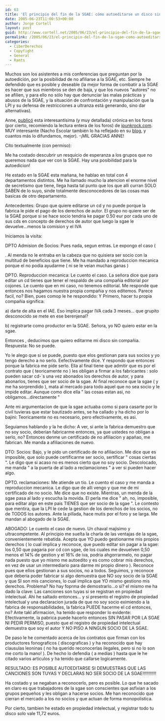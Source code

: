 ```yaml
---
id: 63
title: 'El principio del fin de la SGAE: cómo autoeditarse un disco sin &quot;pasar por el aro&quot;'
date: 2005-06-23T11:00:53+00:00
author: Jorge Cortell
layout: post
guid: http://www.cortell.net/2005/06/23/el-principio-del-fin-de-la-sgae-como-autoeditarse-un-disco-sin-pasar-por-el-aro/
permalink: /2005/06/23/el-principio-del-fin-de-la-sgae-como-autoeditarse-un-disco-sin-pasar-por-el-aro/
categories:
  - CiberDerechos
  - Copyfight
  - General
  - Rants
---
```

Muchos son los asistentes a mis conferencias que preguntan por la autoedición, por la posibilidad de no afiliarse a la SGAE, etc. Siempre he defendido que es posible y deseable (la mejor forma de combatir a la SGAE es hacer que sus miembros se den de baja, y que los nuevos "autores" no se afilien, y para ello no sólo hay que denunciar las malas prácticas y abusos de la SGAE, y la situación de confrontación y manipulación que la LPI y su defensa de restricciones a ultranza está generando, sino dar alternativas).

Anne, [publicó](http://ipunkforos.com/viewtopic.php?t=59479) esta interesantí­sima (y muy detallada) crónica en los foros (por cierto, recomiendo la lectura entera de los foros) de [ipunkrock.com](http://ipunkrock.com). MUY interesante (Nacho Escolar también lo ha reflejado en su [blog](http://www.escolar.net/MT/archives/2005/06/como_fabricar_t.html), y cuantos más lo difundamos, mejor). -¡MIL GRACIAS ANNE!

Cito textualmente (con permiso):

Me ha costado descubrir un resquicio de esperanza a los grupos que no queremos nada que ver con la SGAE. Hay una posibilidad para la autoedicion!

He estado en la SGAE esta mañana, he hablao en total con 4 departamentos distintos. Me ha llamado mucho la atencion el enorme nivel de secretismo que tiene, llega hasta tal punto que los que alli curran SOLO SABEN de lo suyo, sinde totalmente desconocedores de las cosas mas basicas de otro departamento.

Antecedentes: Grupo que quiere editarse un cd y no puede porque la fabrica le pide el pago de los derechos de autor. El grupo no quiere ser de la SGAE porque si se hace socio tendria ke pagar 0.50 eur por cada uno de sus cds en concepto de derechos de autor que luego la sgae le devuelve...menos la comision y el IVA

Iniciamos la visita:

DPTO Admision de Socios: Pues nada, segun entras. Le expongo el caso (
  
. Al menda no le entraba en la cabeza que no quisiera ser socio con la multitud de beneficios que tiene. Me ha mandado a reproduccion mecanica porque el no podia ayudarme ( ni se le veian muchas ganas )

DPTO. Reproduccion mecanica: Le cuento el caso. La señora dice que para editar un cd tienes que tener el respaldo de una compañia editorial por cojones. Le cuento que en mi caso, no tenemos editorial. Me responde que entonces nos hagamos nuestra propia compañia y nos editemos. Parece facil, no? Bien, pues comop le he respondido: Y Primero, hacer tu propia compañia significa:

a) darte de alta en el IAE. Eso implica pagar IVA cada 3 meses... que grupito desconocido se mete en ese berenjenal?
  
b) registrarte como productor en la SGAE. Señora, yo NO quiero estar en la sgae.

Entonces , deducimos que quiero editarme mi disco sin compañia. Respuesta: No se puede.
  
Yo le alego que si se puede, puesto que elos gestionan para sus socios y yo tengo derecho a no serlo. Eefectivamente dice. Y respondo que entonces porque la fabrica me pide serlo. Ella al final tiene que admitir que es por el contrato que ( teoricamente no ) les obligan a firmar a los fabricantes : solo pueden sacar cd-´s una vez abonados los derechos de autor, y para abonarlos, tienes que ser socio de la sgae. Al final reconoce que la sgae ( y me ha sorprendido ), mata al mercado para todo aquel que no sea socio y le impide editar. Aunque como dice ella " las cosas estan asi, no obligamos...directamente "

Ante mi argumentacion de que la sgae actuaba como si para casarte por lo civil tuvieras que estar bautizado antes, se ha callado y ha dicho por lo bajini: Teoricamente no es necesario, pero efectivamente, es asi.
  
Seguiamos hablando y la he dicho: A ver, si ante la fabrica demuestro que no soy socio, deberian fabricarme entonces, ya que ustedes no obligan a serlo, no? Entonces denme un certificado de no afiliacion y apañao, me fabrican. Me manda a afiliaciones de nuevo.

DTO: Socios: Bajo, y le pido un certificado de no afiliacion. Me dice que es imposible, que solo puede certificarme ser socio, sertificar " cosas ciertas ". Le digo que si acaso no es menos cierto que no soy socio. Descolocado, me manda " a la puerta de al lado a reclamaciones " a ver si pueden hacer algo.

DPTO. reclamaciones: Me atiende un tio. Le cuento el caso y me manda a reproduccion mecanica. Le digo que de alli vengo y que me de mi certificado de no socio. Me dice que no existe. Mientras, un menda de la sgae pasa al lado y escucha la movida. El perla me dice " ah, no, imposible, para editar algo en este pais TIENES que ser socio de la sgae ". Le contesto que mentira, que la LPI le cede la gestion de los derechos de los socios, no de TODOS los autores. Ante la pillada, hace mutis por el foro y se larga. Me mandan al abogado de la SGAE.

ABOGADO: Le cuento el caso de nuevo. Un chaval majisimo y ultracompetente. Al principio me suelta la charla de las ventajas de la sgae, convenientemente rebatida. Acepta que YO puedo gestionarme mis propios derechos ( lo cual implica y reconoce, que puedo editar sin pagar a la sgae: los 0,50 que pagaria por cd con sgae, de los cuales me devuelven 0,50 menos el 14% de gestion y el 16% de iva, podria ahgorrarmelo, no pagar nada puesto que yo mismo me autoedito y es como cobrar mis derechos, en vez de usar un intermediario para darme mi propio dinero ). Reconoce pues que ellos gestionan a sus socios, no a todos. Seguimos, y reconoce que deberia poder fabricar si algo demuestra que NO soy socio de la SGAE y que SI son mis canciones, lo cual implica que YO mismo gestiono mis derechos. Problema? No hay foprma de demostrarlo...o si? el mismo me ha dado la clave: Las canciones son tuyas si se registran en propiedad intelectual. Ahi he saltado entonces... y si presento el registro de propiedad intelectual y una declaracion jurada de que no soy socio eximiendo a la fabrica de responsabilidades, la fabrica PUEDE hacerme el cd entonces, no? Ante takl afirmacion, ha tenido que responder lo evidente: Efectivamente, la pabrica puede hacerlo entonces SIN PASAR POR LA SGAE NI PEDIR PERMISO, puesto que el registro de propiedad intelectual demuestra que soy el autor Y NO PISO A NINGUN SOCIO DE LA SGAE.
  
De paso le he comentado acerca de los contratos que firman con los productores fonograficos ( discograficas ) y ha reconocido que hay clausulas leoninas ( no ha querido reconocerlas ilegales, pero si no lo son me corto la mano! ). De hecho lo defendia ( a medias ) hasta que le he citado varios articulos y ha tenido que callarse logicamente.

RESULTADO: ES POSIBLE AUTOEDITARSE SI DEMUESTRAS QUE LAS CANCIONES SON TUYAS Y DECLARAS NO SER SOCIO DE LA SGAE!!!!!!!!!!!

Ha costado y se negaban a reconocerlo, pero es posible. Lo que he sacado en claro es que trabajadores de la sgae son conscientes que asfixian a los grupos pequeños y les obligan a hacerse socios. Me han reconocido que cierran el mercado a los no socios y que actuan de forma monopolistica.

Por cierto, tambien he estado en propiedad intelectual, y registrar todo tu disco solo vale 11,72 euros.